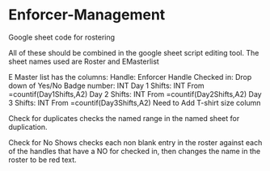 Enforcer-Management
===================

Google sheet code for rostering

All of these should be combined in the google sheet script editing tool.
The sheet names used are Roster and EMasterlist

E Master list has the columns:
Handle: Enforcer Handle
Checked in: Drop down of Yes/No
Badge number: INT
Day 1 Shifts: INT From =countif(Day1Shifts,A2)
Day 2 Shifts: INT From =countif(Day2Shifts,A2)
Day 3 Shifts: INT From =countif(Day3Shifts,A2)
Need to Add T-shirt size column

Check for duplicates checks the named range in the named sheet for duplication.

Check for No Shows checks each non blank entry in the roster against each 
of the handles that have a NO for checked in, then changes the name in the roster to be red text.

